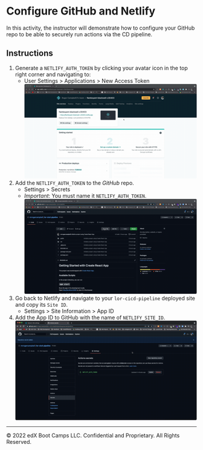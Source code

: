 # Configure GitHub and Netlify

In this activity, the instructor will demonstrate how to configure your GitHub repo to be able to securely run actions via the CD pipeline.

## Instructions
1. Generate a `NETLIFY_AUTH_TOKEN` by clicking your avatar icon in the top right corner and navigating to:
   * User Settings > Applications > New Access Token
  ![Netlify Generate Auth Token](./images/1-generate-netlify-auth-token.gif)
2. Add the `NETLIFY_AUTH_TOKEN` to the *GitHub* repo.
   * Settings > Secrets
   * *Important*: You must name it `NETLIFY_AUTH_TOKEN`.
  ![Add Netlify Auth Token To GitHub](./images/2-add-netlify-auth-token-to-github.gif)
3. Go back to Netlify and navigate to your `lor-cicd-pipeline` deployed site and copy its `Site ID`.
   *  Settings > Site Information > App ID
4. Add the App ID to GitHub with the name of `NETLIFY_SITE_ID`.
  ![Add Netlify Auth Token To GitHub](./images/3-add-netlify-siteid-to-github.gif)
  
  ---

© 2022 edX Boot Camps LLC. Confidential and Proprietary. All Rights Reserved.
